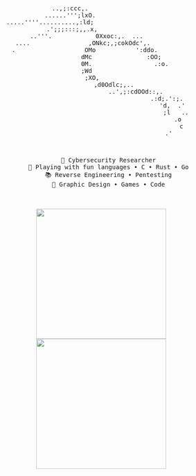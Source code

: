 
<div align="CENTER">

<pre>  

            ..,;:ccc,.                             
          ......''';lxO.                           
.....''''..........,:ld;                            
           .';;;:::;,,.x,                           
      ..'''.            0Xxoc:,.  ...              
  ....                ,ONkc;,;cokOdc',.            
 .                   OMo           ':ddo.          
                    dMc               :OO;         
                    0M.                 .:o.       
                    ;Wd                            
                     ;XO,                          
                       ,d0Odlc;,..                
                           ..',;:cdOOd::,.        
                                    .:d;.':;.
                                       'd,  .'
                                         ;l   ..
                                          .o
                                            c
                                            .'       

            
</pre>
<pre>
    💼 Cybersecurity Researcher
    🌙 Playing with fun languages • C • Rust • Go
    📚 Reverse Engineering • Pentesting
    🍂 Graphic Design • Games • Code
</pre>
<br><br>
<img src="https://64.media.tumblr.com/7ae823a4e5b1ca67a4874359fccb19b0/tumblr_mm16it3hO31qhdg3no1_500.gifv" height="300" />
<img src="https://media3.giphy.com/media/JmJMzlXOiI0dq/giphy.gif?cid=ecf05e47ngkomduzn2eug0cghudsw9ck75jk31pjscpzymhl&ep=v1_gifs_search&rid=giphy.gif&ct=g" height="300"/>
<br><br><br>
